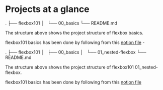 # Projects at a glance

.
├── flexbox101
│   └── 00_basics
└── README.md

The structure above shows the project structure of flexbox basics.

flexbox101 basics has been done by following from this [notion file](https://nxt100.notion.site/Play-around-with-flexbox-properties-fce67cab59de438faba182a3bbefaa55) -

.
├── flexbox101
│   ├── 00_basics
│   └── 01_nested-flexbox
└── README.md

The structure above shows the project structure of flexbox101 01_nested-flexbox.

flexbox101 basics has been done by following from this [notion file](https://nxt100.notion.site/Nested-flexbox-05f3c25337804152bfb0d3b0f825d9aa)
